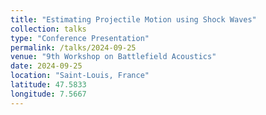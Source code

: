 ```yaml
---
title: "Estimating Projectile Motion using Shock Waves"
collection: talks
type: "Conference Presentation"
permalink: /talks/2024-09-25
venue: "9th Workshop on Battlefield Acoustics"
date: 2024-09-25
location: "Saint-Louis, France"
latitude: 47.5833
longitude: 7.5667
---
```

